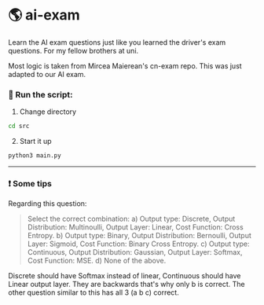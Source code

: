 # 🌎 ai-exam

Learn the AI exam questions just like you learned the driver's exam questions. For my fellow brothers at uni.

Most logic is taken from Mircea Maierean's cn-exam repo. This was just adapted to our AI exam.

### 🚀 Run the script:

1. Change directory

```bash
cd src
```

2. Start it up

```bash
python3 main.py
```

---

### ❗️ Some tips

Regarding this question:

> Select the correct combination:
> a) Output type: Discrete, Output Distribution: Multinoulli, Output Layer: Linear, Cost Function: Cross Entropy.
> b) Output type: Binary, Output Distribution: Bernoulli, Output Layer: Sigmoid, Cost Function: Binary Cross Entropy.
> c) Output type: Continuous, Output Distribution: Gaussian, Output Layer: Softmax, Cost Function: MSE.
> d) None of the above.

Discrete should have Softmax instead of linear, Continuous should have Linear output layer. They are backwards that's why only b is correct. The other question similar to this has all 3 (a b c) correct.
